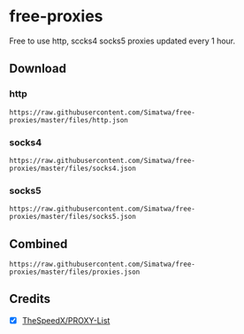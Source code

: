 # free-proxies
Free to use http, sccks4 socks5 proxies updated every 1 hour.

## Download

### http

   ```
   https://raw.githubusercontent.com/Simatwa/free-proxies/master/files/http.json
   ```

### socks4

   ```
   https://raw.githubusercontent.com/Simatwa/free-proxies/master/files/socks4.json
   ```

### socks5

   ```
   https://raw.githubusercontent.com/Simatwa/free-proxies/master/files/socks5.json
   ```

## Combined

   ```
   https://raw.githubusercontent.com/Simatwa/free-proxies/master/files/proxies.json
   ```

## Credits

- [x] [TheSpeedX/PROXY-List](https://github.com/TheSpeedX/PROXY-List)